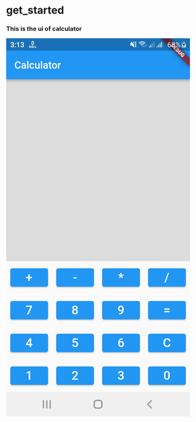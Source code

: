 # get_started

### This is the ui of calculator
![calculator](https://github.com/mehedihasanshakil7/Flutter-Calculator-Project/blob/calculator/img/calculator.jpg)
